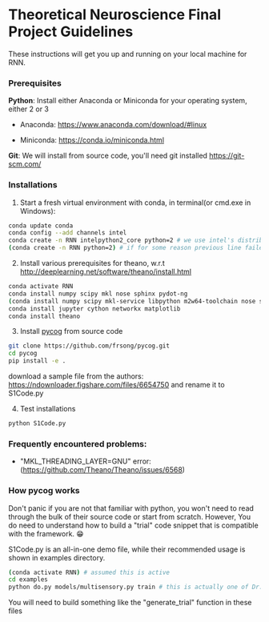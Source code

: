 # Theoretical Neuroscience Final Project Guidelines

These instructions will get you up and running on your local machine for RNN. 

### Prerequisites

**Python**: Install either Anaconda or Miniconda for your operating system, either 2 or 3

* Anaconda: https://www.anaconda.com/download/#linux

* Miniconda: https://conda.io/miniconda.html

**Git**: We will install from source code, you'll need git installed
https://git-scm.com/

### Installations

1. Start a fresh virtual environment with conda,
in terminal(or cmd.exe in Windows):
``` bash 
conda update conda
conda config --add channels intel
conda create -n RNN intelpython2_core python=2 # we use intel's distribution of python for better performance
(conda create -n RNN python=2) # if for some reason previous line failed, use this
```
2. Install various prerequisites for theano, w.r.t http://deeplearning.net/software/theano/install.html
``` bash 
conda activate RNN
conda install numpy scipy mkl nose sphinx pydot-ng
(conda install numpy scipy mkl-service libpython m2w64-toolchain nose sphinx pydot-ng) # for windows
conda install jupyter cython networkx matplotlib
conda install theano
```
3. Install [pycog](https://github.com/frsong/pycog.git) from source code
``` bash
git clone https://github.com/frsong/pycog.git
cd pycog
pip install -e .
```
download a sample file from the authors: https://ndownloader.figshare.com/files/6654750 and rename it to S1Code.py

4. Test installations
```bash
python S1Code.py
```

### Frequently encountered problems:

- "MKL_THREADING_LAYER=GNU" error: (https://github.com/Theano/Theano/issues/6568)


### How pycog works
Don't panic if you are not that familiar with python, you won't need to read through the bulk of their source code or start from scratch. However, You do need to understand how to build a "trial" code snippet that is compatible with the framework. :grin:

S1Code.py is an all-in-one demo file, while their recommended usage is shown in examples directory.
```bash
(conda activate RNN) # assumed this is active
cd examples
python do.py models/multisensory.py train # this is actually one of Dr.Matt Kaufman's papers!
```
You will need to build something like the "generate_trial" function in these files 